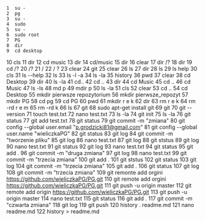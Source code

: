     1  su -
    2  pg
    3  su -
    4  sudo
    5  su -
    6  sudo root
    7  PG
    8  dir
    9  cd desktop
   10  cls
   11  dir
   12  cd music
   13  dir
   14  cd/music
   15  dir
   16  clear
   17  dir /?
   18  dir
   19  cd /?
   20  /?
   21  / 
   22  / ?
   23  clear
   24  git
   25  clear
   26  ls
   27  dir
   28  ls
   29  ls help
   30  cls
   31  ls --help
   32  ls
   33  ls -l -a
   34  ls -la
   35  history
   36  pwd
   37  clear
   38  cd Desktop
   39  dir
   40  ls -la
   41  cd..
   42  cd ..
   43  dir
   44  cd Music
   45  cd ..
   46  cd Music
   47  ls -ls
   48  md p
   49  mdir p
   50  ls -la
   51  cls
   52  clear
   53  cd ..
   54  cd Desktop
   55  mkdir pierwsze repozytorium
   56  mkdir pierwsze_repozyt
   57  mkdir PG
   58  cd pg
   59  cd PG
   60  pwd
   61  mkdir r e k
   62  dir
   63  rm r e k
   64  rm -rd r e m
   65  rm -rd k
   66  ls
   67  git
   68  sudo apt-get install git
   69  git
   70  git --version
   71  touch test.txt
   72  nano test.txt
   73  ls -la
   74  git init
   75  ls -la
   76  git status
   77  git add test.txt
   78  git status
   79  git commit -m "zmiana"
   80  git config --global user.email "p.grodzicki81@gmail.com"
   81  git config --global user.name "wieliczkaPG"
   82  git status
   83  git log
   84  git commit -m "tworzenie pliku"
   85  git log
   86  nano test.txt
   87  git log
   88  git ststus
   89  git log
   90  nano test.txt
   91  git status
   92  git log
   93  nano test.txt
   94  git status
   95  git add .
   96  git commit -m "druga zmiana"
   97  git log
   98  nano test.txt
   99  git commit -m "trzecia zmiana"
  100  git add .
  101  git ststus
  102  git status
  103  git log
  104  git commit -m "trzecia zmiana"
  105  git add .
  106  git status
  107  git log
  108  git commit -m "trzecia zmiana"
  109  git remonte add orgini https://github.com/wieliczkaPG/PG.git
  110  git remote add orgini https://github.com/wieliczkaPG/PG.git
  111  git push -u origin master
  112  git remote add origin https://github.com/wieliczkaPG/PG.git
  113  git push -u origin master
  114  nano test.txt
  115  git status
  116  git add .
  117  git commit -m "czwarta zmiana"
  118  git log
  119  git push
  120  history . readme.md
  121  nano readme.md
  122  history > readme.md

